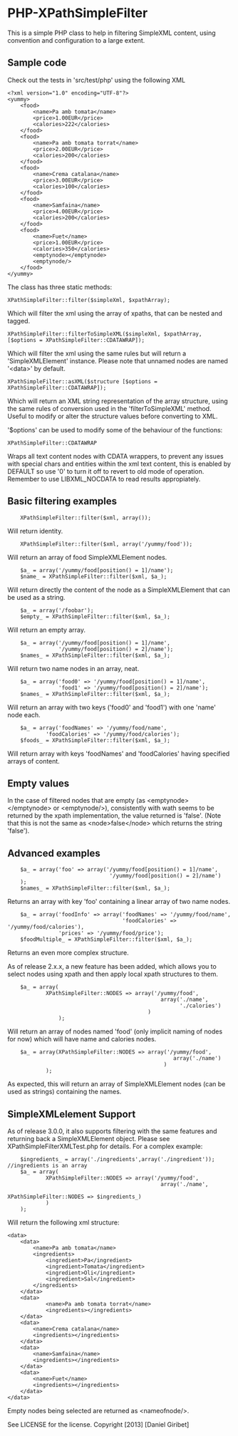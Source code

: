 PHP-XPathSimpleFilter
=====================

This is a simple PHP class to help in filtering SimpleXML content, using convention and configuration to a large extent.

Sample code
-----------
Check out the tests in 'src/test/php' using the following XML


	<?xml version="1.0" encoding="UTF-8"?>
	<yummy>
		<food>
			<name>Pa amb tomata</name>
			<price>1.00EUR</price>
			<calories>222</calories>
		</food>
		<food>
			<name>Pa amb tomata torrat</name>
			<price>2.00EUR</price>
			<calories>200</calories>
		</food>
		<food>
			<name>Crema catalana</name>
			<price>3.00EUR</price>
			<calories>100</calories>
		</food>
		<food>
			<name>Samfaina</name>
			<price>4.00EUR</price>
			<calories>200</calories>
		</food>
		<food>
			<name>Fuet</name>
			<price>1.00EUR</price>
			<calories>350</calories>
			<emptynode></emptynode>
			<emptynode/>
		</food>
	</yummy>


The class has three static methods: 

	XPathSimpleFilter::filter($simpleXml, $xpathArray);

Which will filter the xml using the array of xpaths, that can be nested and tagged.

	XPathSimpleFilter::filterToSimpleXML($simpleXml, $xpathArray, [$options = XPathSimpleFilter::CDATAWRAP]);

Which will filter the xml using the same rules but will return a 'SimpleXMLElement' instance. Please note that unnamed nodes are named '&lt;data&gt;' by default.

	XPathSimpleFilter::asXML($structure [$options = XPathSimpleFilter::CDATAWRAP]);

Which will return an XML string representation of the array structure, using the same rules of conversion used in the 'filterToSimpleXML' method. Useful to modify or alter the structure values before converting to XML.

'$options' can be used to modify some of the behaviour of the functions:

	XPathSimpleFilter::CDATAWRAP

Wraps all text content nodes with CDATA wrappers, to prevent any issues with special chars and entities within the xml text content, this is enabled by DEFAULT so use '0' to turn it off to revert to old mode of operation. Remember to use LIBXML_NOCDATA to read results appropiately.


Basic filtering examples
------------------------

		XPathSimpleFilter::filter($xml, array());

Will return identity.

		XPathSimpleFilter::filter($xml, array('/yummy/food'));

Will return an array of food SimpleXMLElement nodes.

		$a_ = array('/yummy/food[position() = 1]/name');
		$name_ = XPathSimpleFilter::filter($xml, $a_);

Will return directly the content of the node as a SimpleXMLElement that can be used as a string.

		$a_ = array('/foobar');
		$empty_ = XPathSimpleFilter::filter($xml, $a_);

Will return an empty array.

		$a_ = array('/yummy/food[position() = 1]/name',
					'/yummy/food[position() = 2]/name');
		$names_ = XPathSimpleFilter::filter($xml, $a_);

Will return two name nodes in an array, neat.

		$a_ = array('food0' => '/yummy/food[position() = 1]/name',
				 	'food1' => '/yummy/food[position() = 2]/name');
		$names_ = XPathSimpleFilter::filter($xml, $a_);

Will return an array with two keys ('food0' and 'food1') with one 'name' node each.

		$a_ = array('foodNames' => '/yummy/food/name',
				'foodCalories' => '/yummy/food/calories');
		$foods_ = XPathSimpleFilter::filter($xml, $a_);

Will return array with keys 'foodNames' and 'foodCalories' having specified arrays of content.


Empty values
------------

In the case of filtered nodes that are empty (as &lt;emptynode&gt;&lt;/emptynode&gt; or &lt;emptynode/&gt;), consistently with wath seems to be returned by the xpath implementation, the value returned is 'false'. (Note that this is not the same as &lt;node&gt;false&lt;/node&gt; which returns the string 'false').



Advanced examples
-----------------

		$a_ = array('foo' => array('/yummy/food[position() = 1]/name',
									'/yummy/food[position() = 2]/name')
		);
		$names_ = XPathSimpleFilter::filter($xml, $a_);

Returns an array with key 'foo' containing a linear array of two name nodes.

		$a_ = array('foodInfo' => array('foodNames' => '/yummy/food/name',
										'foodCalories' => '/yummy/food/calories'),
					'prices' => '/yummy/food/price');
		$foodMultiple_ = XPathSimpleFilter::filter($xml, $a_);

Returns an even more complex structure.

As of release 2.x.x, a new feature has been added, which allows you to select nodes using xpath and then apply local xpath structures to them.

		$a_ = array(
				XPathSimpleFilter::NODES => array('/yummy/food', 
													array('./name',
														  './calories')
												)
					);

Will return an array of nodes named 'food' (only implicit naming of nodes for now) which will have name and calories nodes.

		$a_ = array(XPathSimpleFilter::NODES => array('/yummy/food', 
														array('./name')
													 )
				);

As expected, this will return an array of SimpleXMLElement nodes (can be used as strings) containing the names.


SimpleXMLelement Support
------------------------

As of release 3.0.0, it also supports filtering with the same features and returning back a SimpleXMLElement object. Please see XPathSimpleFilterXMLTest.php for details. For a complex example:

		$ingredients_ = array('./ingredients',array('./ingredient'));	//ingredients is an array
		$a_ = array(
				XPathSimpleFilter::NODES => array('/yummy/food',
													array('./name',
														  XPathSimpleFilter::NODES => $ingredients_)
				)
		);
	
Will return the following xml structure:

	<data>
		<data>
			<name>Pa amb tomata</name>
			<ingredients>
				<ingredient>Pa</ingredient>
				<ingredient>Tomata</ingredient>
				<ingredient>Oli</ingredient>
				<ingredient>Sal</ingredient>
			</ingredients>
		</data>
		<data>
				<name>Pa amb tomata torrat</name>
				<ingredients></ingredients>
		</data>
		<data>
			<name>Crema catalana</name>
			<ingredients></ingredients>
		</data>
		<data>
			<name>Samfaina</name>
			<ingredients></ingredients>
		</data>
		<data>
			<name>Fuet</name>
			<ingredients></ingredients>
		</data>
	</data>

Empty nodes being selected are returned as &lt;nameofnode/&gt;.



See LICENSE for the license.
Copyright [2013] [Daniel Giribet]

